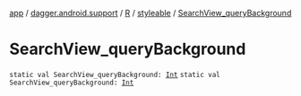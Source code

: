 [app](../../../index.md) / [dagger.android.support](../../index.md) / [R](../index.md) / [styleable](index.md) / [SearchView_queryBackground](./-search-view_query-background.md)

# SearchView_queryBackground

`static val SearchView_queryBackground: `[`Int`](https://kotlinlang.org/api/latest/jvm/stdlib/kotlin/-int/index.html)
`static val SearchView_queryBackground: `[`Int`](https://kotlinlang.org/api/latest/jvm/stdlib/kotlin/-int/index.html)